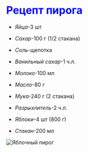 # <span style="color:blue">Рецепт пирога</span>

* _Яйца_-3 шт

* _Сахар_-100 г (1/2 стакана)

* _Соль_-щепотка

* _Ванильный сахар_-1 ч.л.

* _Молоко_-100 мл

* _Масло_-80 г

* _Мука_-240 г (2 стакана)

* _Разрыхлитель_-2 ч.л.

* _Яблоки_-4 шт (800 г)

* _Стакан_-200 мл

![Яблочный пирог](https://pojrem.ru/img2/k-3408-00.jpg)












